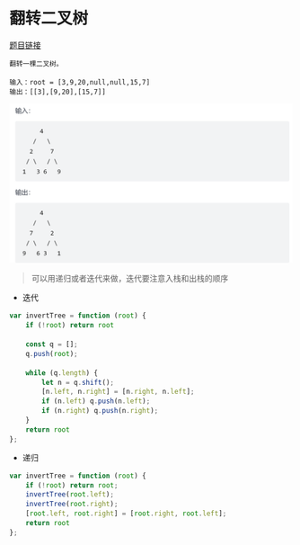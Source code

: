 # 翻转二叉树
<a href="https://leetcode-cn.com/problems/invert-binary-tree/" target="_blank">题目链接</a>

```
翻转一棵二叉树。

输入：root = [3,9,20,null,null,15,7]
输出：[[3],[9,20],[15,7]]
```
<div> <img src="../public/img/treeReverse.png"/></div>

> 可以用递归或者迭代来做，迭代要注意入栈和出栈的顺序

- 迭代

```js
var invertTree = function (root) {
    if (!root) return root

    const q = [];
    q.push(root);

    while (q.length) {
        let n = q.shift();
        [n.left, n.right] = [n.right, n.left];
        if (n.left) q.push(n.left);
        if (n.right) q.push(n.right);
    }
    return root
};

```

- 递归

```js
var invertTree = function (root) {
    if (!root) return root;
    invertTree(root.left);
    invertTree(root.right);
    [root.left, root.right] = [root.right, root.left];
    return root
};

```
